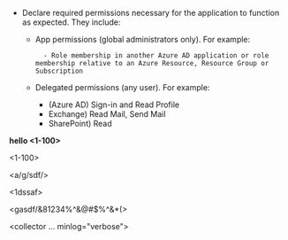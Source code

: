 - Declare required permissions necessary for the application to function as expected. They include:
  - App permissions (global administrators only). For example:

          - Role membership in another Azure AD application or role membership relative to an Azure Resource, Resource Group or Subscription
  - Delegated permissions (any user). For example:
    - (Azure AD) Sign-in and Read Profile
    - Exchange) Read Mail, Send Mail
    - SharePoint) Read


**hello <1-100>**

<1-100>

<a/g/sdf/>

<gasdf>

<1dssaf>

<gasdf/&81234%^&@#$%^&*(>

<collector ... minlog="verbose">
